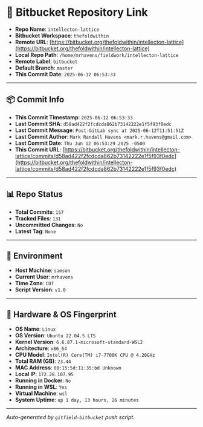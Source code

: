 # 🔗 Bitbucket Repository Link

- **Repo Name**: `intellecton-lattice`
- **Bitbucket Workspace**: `thefoldwithin`
- **Remote URL**: [https://bitbucket.org/thefoldwithin/intellecton-lattice](https://bitbucket.org/thefoldwithin/intellecton-lattice)
- **Local Repo Path**: `/home/mrhavens/fieldwork/intellecton-lattice`
- **Remote Label**: `bitbucket`
- **Default Branch**: `master`
- **This Commit Date**: `2025-06-12 06:53:33`

---

## 📦 Commit Info

- **This Commit Timestamp**: `2025-06-12 06:53:33`
- **Last Commit SHA**: `d58ad422f2fcdcda862b73142222e1f5f93f0edc`
- **Last Commit Message**: `Post-GitLab sync at 2025-06-12T11:51:51Z`
- **Last Commit Author**: `Mark Randall Havens <mark.r.havens@gmail.com>`
- **Last Commit Date**: `Thu Jun 12 06:53:29 2025 -0500`
- **This Commit URL**: [https://bitbucket.org/thefoldwithin/intellecton-lattice/commits/d58ad422f2fcdcda862b73142222e1f5f93f0edc](https://bitbucket.org/thefoldwithin/intellecton-lattice/commits/d58ad422f2fcdcda862b73142222e1f5f93f0edc)

---

## 📊 Repo Status

- **Total Commits**: `157`
- **Tracked Files**: `131`
- **Uncommitted Changes**: `No`
- **Latest Tag**: `None`

---

## 🧭 Environment

- **Host Machine**: `samson`
- **Current User**: `mrhavens`
- **Time Zone**: `CDT`
- **Script Version**: `v1.0`

---

## 🧬 Hardware & OS Fingerprint

- **OS Name**: `Linux`
- **OS Version**: `Ubuntu 22.04.5 LTS`
- **Kernel Version**: `6.6.87.1-microsoft-standard-WSL2`
- **Architecture**: `x86_64`
- **CPU Model**: `Intel(R) Core(TM) i7-7700K CPU @ 4.20GHz`
- **Total RAM (GB)**: `23.44`
- **MAC Address**: `00:15:5d:11:35:bd
Unknown`
- **Local IP**: `172.28.107.95`
- **Running in Docker**: `No`
- **Running in WSL**: `Yes`
- **Virtual Machine**: `wsl`
- **System Uptime**: `up 1 day, 13 hours, 26 minutes`

---

_Auto-generated by `gitfield-bitbucket` push script._
